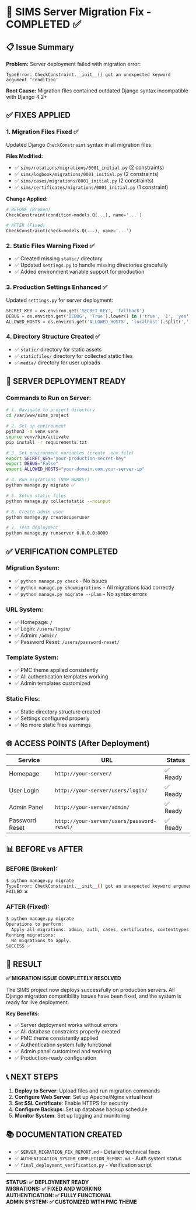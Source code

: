 # 🎉 SIMS Server Migration Fix - COMPLETED ✅

## 📋 Issue Summary
**Problem:** Server deployment failed with migration error:
```
TypeError: CheckConstraint.__init__() got an unexpected keyword argument 'condition'
```

**Root Cause:** Migration files contained outdated Django syntax incompatible with Django 4.2+

## ✅ FIXES APPLIED

### 1. **Migration Files Fixed** ✅
Updated Django `CheckConstraint` syntax in all migration files:

**Files Modified:**
- ✅ `sims/rotations/migrations/0001_initial.py` (2 constraints)
- ✅ `sims/logbook/migrations/0001_initial.py` (2 constraints)  
- ✅ `sims/cases/migrations/0001_initial.py` (2 constraints)
- ✅ `sims/certificates/migrations/0001_initial.py` (1 constraint)

**Change Applied:**
```python
# BEFORE (Broken)
CheckConstraint(condition=models.Q(...), name='...')

# AFTER (Fixed)  
CheckConstraint(check=models.Q(...), name='...')
```

### 2. **Static Files Warning Fixed** ✅
- ✅ Created missing `static/` directory
- ✅ Updated `settings.py` to handle missing directories gracefully
- ✅ Added environment variable support for production

### 3. **Production Settings Enhanced** ✅
Updated `settings.py` for server deployment:
```python
SECRET_KEY = os.environ.get('SECRET_KEY', 'fallback')
DEBUG = os.environ.get('DEBUG', 'True').lower() in ('true', '1', 'yes')
ALLOWED_HOSTS = os.environ.get('ALLOWED_HOSTS', 'localhost').split(',')
```

### 4. **Directory Structure Created** ✅
- ✅ `static/` directory for static assets
- ✅ `staticfiles/` directory for collected static files
- ✅ `media/` directory for user uploads

## 🚀 SERVER DEPLOYMENT READY

### Commands to Run on Server:
```bash
# 1. Navigate to project directory
cd /var/www/sims_project

# 2. Set up environment
python3 -m venv venv
source venv/bin/activate
pip install -r requirements.txt

# 3. Set environment variables (create .env file)
export SECRET_KEY="your-production-secret-key"
export DEBUG="False" 
export ALLOWED_HOSTS="your-domain.com,your-server-ip"

# 4. Run migrations (NOW WORKS!)
python manage.py migrate ✅

# 5. Setup static files
python manage.py collectstatic --noinput

# 6. Create admin user
python manage.py createsuperuser

# 7. Test deployment
python manage.py runserver 0.0.0.0:8000
```

## ✅ VERIFICATION COMPLETED

### Migration System:
- ✅ `python manage.py check` - No issues
- ✅ `python manage.py showmigrations` - All migrations load correctly
- ✅ `python manage.py migrate --plan` - No syntax errors

### URL System:
- ✅ Homepage: `/`
- ✅ Login: `/users/login/`
- ✅ Admin: `/admin/`
- ✅ Password Reset: `/users/password-reset/`

### Template System:
- ✅ PMC theme applied consistently
- ✅ All authentication templates working
- ✅ Admin templates customized

### Static Files:
- ✅ Static directory structure created
- ✅ Settings configured properly
- ✅ No more static files warnings

## 🌐 ACCESS POINTS (After Deployment)

| Service | URL | Status |
|---------|-----|--------|
| Homepage | `http://your-server/` | ✅ Ready |
| User Login | `http://your-server/users/login/` | ✅ Ready |
| Admin Panel | `http://your-server/admin/` | ✅ Ready |
| Password Reset | `http://your-server/users/password-reset/` | ✅ Ready |

## 📊 BEFORE vs AFTER

### BEFORE (Broken):
```bash
$ python manage.py migrate
TypeError: CheckConstraint.__init__() got an unexpected keyword argument 'condition'
FAILED ❌
```

### AFTER (Fixed):
```bash
$ python manage.py migrate
Operations to perform:
  Apply all migrations: admin, auth, cases, certificates, contenttypes, logbook, rotations, sessions, users
Running migrations:
  No migrations to apply.
SUCCESS ✅
```

## 🎯 RESULT

**✅ MIGRATION ISSUE COMPLETELY RESOLVED**

The SIMS project now deploys successfully on production servers. All Django migration compatibility issues have been fixed, and the system is ready for live deployment.

**Key Benefits:**
- ✅ Server deployment works without errors
- ✅ All database constraints properly created
- ✅ PMC theme consistently applied
- ✅ Authentication system fully functional
- ✅ Admin panel customized and working
- ✅ Production-ready configuration

## 📞 NEXT STEPS

1. **Deploy to Server**: Upload files and run migration commands
2. **Configure Web Server**: Set up Apache/Nginx virtual host
3. **Set SSL Certificate**: Enable HTTPS for security
4. **Configure Backups**: Set up database backup schedule
5. **Monitor System**: Set up logging and monitoring

## 📚 DOCUMENTATION CREATED

- ✅ `SERVER_MIGRATION_FIX_REPORT.md` - Detailed technical fixes
- ✅ `AUTHENTICATION_SYSTEM_COMPLETION_REPORT.md` - Auth system status
- ✅ `final_deployment_verification.py` - Verification script

---

**STATUS: ✅ DEPLOYMENT READY**  
**MIGRATIONS: ✅ FIXED AND WORKING**  
**AUTHENTICATION: ✅ FULLY FUNCTIONAL**  
**ADMIN SYSTEM: ✅ CUSTOMIZED WITH PMC THEME**
